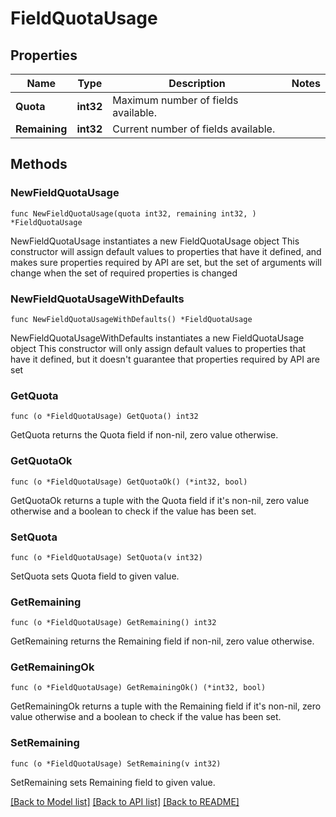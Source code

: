 # FieldQuotaUsage

## Properties

Name | Type | Description | Notes
------------ | ------------- | ------------- | -------------
**Quota** | **int32** | Maximum number of fields available. | 
**Remaining** | **int32** | Current number of fields available. | 

## Methods

### NewFieldQuotaUsage

`func NewFieldQuotaUsage(quota int32, remaining int32, ) *FieldQuotaUsage`

NewFieldQuotaUsage instantiates a new FieldQuotaUsage object
This constructor will assign default values to properties that have it defined,
and makes sure properties required by API are set, but the set of arguments
will change when the set of required properties is changed

### NewFieldQuotaUsageWithDefaults

`func NewFieldQuotaUsageWithDefaults() *FieldQuotaUsage`

NewFieldQuotaUsageWithDefaults instantiates a new FieldQuotaUsage object
This constructor will only assign default values to properties that have it defined,
but it doesn't guarantee that properties required by API are set

### GetQuota

`func (o *FieldQuotaUsage) GetQuota() int32`

GetQuota returns the Quota field if non-nil, zero value otherwise.

### GetQuotaOk

`func (o *FieldQuotaUsage) GetQuotaOk() (*int32, bool)`

GetQuotaOk returns a tuple with the Quota field if it's non-nil, zero value otherwise
and a boolean to check if the value has been set.

### SetQuota

`func (o *FieldQuotaUsage) SetQuota(v int32)`

SetQuota sets Quota field to given value.


### GetRemaining

`func (o *FieldQuotaUsage) GetRemaining() int32`

GetRemaining returns the Remaining field if non-nil, zero value otherwise.

### GetRemainingOk

`func (o *FieldQuotaUsage) GetRemainingOk() (*int32, bool)`

GetRemainingOk returns a tuple with the Remaining field if it's non-nil, zero value otherwise
and a boolean to check if the value has been set.

### SetRemaining

`func (o *FieldQuotaUsage) SetRemaining(v int32)`

SetRemaining sets Remaining field to given value.



[[Back to Model list]](../README.md#documentation-for-models) [[Back to API list]](../README.md#documentation-for-api-endpoints) [[Back to README]](../README.md)


